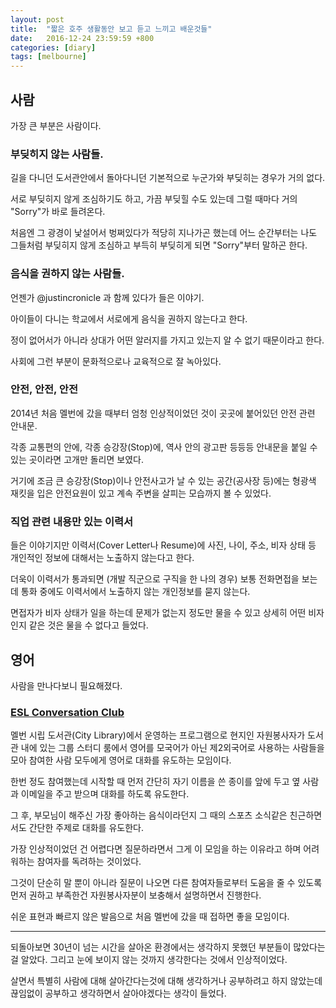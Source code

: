 ```yaml
---
layout: post
title:  "짧은 호주 생활동안 보고 듣고 느끼고 배운것들"
date:   2016-12-24 23:59:59 +800
categories: [diary]
tags: [melbourne]
---
```


## 사람

가장 큰 부분은 사람이다.

### 부딪히지 않는 사람들.

길을 다니던 도서관안에서 돌아다니던 기본적으로 누군가와 부딪히는 경우가 거의 없다.

서로 부딪히지 않게 조심하기도 하고, 가끔 부딪힐 수도 있는데 그럴 때마다 거의 "Sorry"가 바로 들려온다.

처음엔 그 광경이 낯설어서 벙쩌있다가 적당히 지나가곤 했는데 어느 순간부터는 나도 그들처럼 부딪히지 않게 조심하고 부득히 부딪히게 되면 "Sorry"부터 말하곤 한다.

### 음식을 권하지 않는 사람들.

언젠가 @justincronicle 과 함께 있다가 들은 이야기.

아이들이 다니는 학교에서 서로에게 음식을 권하지 않는다고 한다.

정이 없어서가 아니라 상대가 어떤 알러지를 가지고 있는지 알 수 없기 때문이라고 한다.

사회에 그런 부분이 문화적으로나 교육적으로 잘 녹아있다.

### 안전, 안전, 안전

2014년 처음 멜번에 갔을 때부터 엄청 인상적이었던 것이 곳곳에 붙어있던 안전 관련 안내문.

각종 교통편의 안에, 각종 승강장(Stop)에, 역사 안의 광고판 등등등 안내문을 붙일 수 있는 곳이라면 고개만 돌리면 보였다.

거기에 조금 큰 승강장(Stop)이나 안전사고가 날 수 있는 공간(공사장 등)에는 형광색 재킷을 입은 안전요원이 있고 계속 주변을 살피는 모습까지 볼 수 있었다.

### 직업 관련 내용만 있는 이력서

들은 이야기지만 이력서(Cover Letter나 Resume)에 사진, 나이, 주소, 비자 상태 등 개인적인 정보에 대해서는 노출하지 않는다고 한다. 

더욱이 이력서가 통과되면 (개발 직군으로 구직을 한 나의 경우) 보통 전화면접을 보는데 통화 중에도 이력서에서 노출하지 않는 개인정보를 묻지 않는다.

면접자가 비자 상태가 일을 하는데 문제가 없는지 정도만 물을 수 있고 상세히 어떤 비자인지 같은 것은 물을 수 없다고 들었다.

## 영어

사람을 만나다보니 필요해졌다.

### [ESL Conversation Club](http://www.melbourne.vic.gov.au/community/libraries/learn/pages/esl-conversation-club.aspx)

멜번 시립 도서관(City Library)에서 운영하는 프로그램으로 현지인 자원봉사자가 도서관 내에 있는 그룹 스터디 룸에서 영어를 모국어가 아닌 제2외국어로 사용하는 사람들을 모아 참여한 사람 모두에게 영어로 대화를 유도하는 모임이다.

한번 정도 참여했는데 시작할 때 먼저 간단히 자기 이름을 쓴 종이를 앞에 두고 옆 사람과 이메일을 주고 받으며 대화를 하도록 유도한다.

그 후, 부모님이 해주신 가장 좋아하는 음식이라던지 그 때의 스포츠 소식같은 친근하면서도 간단한 주제로 대화를 유도한다. 

가장 인상적이었던 건 어렵다면 질문하라면서 그게 이 모임을 하는 이유라고 하며 어려워하는 참여자를 독려하는 것이었다.

그것이 단순히 말 뿐이 아니라 질문이 나오면 다른 참여자들로부터 도움을 줄 수 있도록 먼저 권하고 부족한건 자원봉사자분이 보충해서 설명하면서 진행한다.

쉬운 표현과 빠르지 않은 발음으로 처음 멜번에 갔을 때 접하면 좋을 모임이다.

-----

되돌아보면 30년이 넘는 시간을 살아온 환경에서는 생각하지 못했던 부분들이 많았다는 걸 알았다. 그리고 눈에 보이지 않는 것까지 생각한다는 것에서 인상적이었다.

살면서 특별히 사람에 대해 살아간다는것에 대해 생각하거나 공부하려고 하지 않았는데 끊임없이 공부하고 생각하면서 살아야겠다는 생각이 들었다.